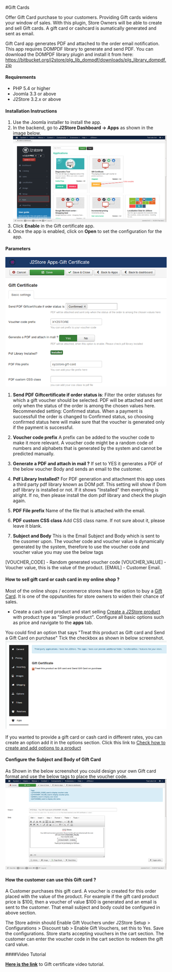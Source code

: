 #Gift Cards

Offer Gift Card purchase to your customers. Providing Gift cards widens your window of sales. With this plugin, Store Owners will be able to create and sell Gift cards. A gift card or cashcard is aumatically generated and sent as email.

Gift Card app generates PDF and attached to the order email notification. This app requires DOMPDF library to generate and send PDF. You can download the DOMPDF library plugin and install it from here: https://bitbucket.org/j2store/plg_lib_dompdf/downloads/plg_library_dompdf.zip


#### Requirements

* PHP 5.4 or higher
* Joomla 3.3 or above
* J2Store 3.2.x or above

#### Installation Instructions
1. Use the Joomla installer to install the app. 
2. In the backend, go to **J2Store Dashboard -> Apps** as shown in the image below. 
![](./assets/images/app_giftcertificate_demo1.png)
3. Click **Enable** in the Gift certificate app.
4. Once the app is enabled, click on **Open** to set the configuration for the app.

#### Parameters
![](./assets/images/app_giftcertificate_demo2.png)

1. **Send PDF Giftcertificate if order status is**:
 Filter the order statuses for which a gift voucher should be selected. PDF will be attached and sent only when the status of the order is among the chosen values here. Recommended setting: Confirmed status. When a payment is successfull the order is changed to Confirmed status, so choosing confirmed status here will make sure that the voucher is generated only if the payment is successful.

2. **Voucher code prefix**
A prefix can be added to the voucher code to make it more relevant. A voucher code might be a random code of numbers and alphabets that is generated by the system and cannot be predicted manually.

3. **Generate a PDF and attach in mail ?**
If set to YES it generates a PDF of the below voucher Body and sends an email to the customer.

4. **Pdf Library Installed?**
For PDF generation and attachment this app uses a third party pdf library known as DOM pdf. This setting will show if Dom pdf library is installed or not. If it shows "Installed" then everything is alright. If no, then please install the dom pdf library and check the plugin again.

5. **PDF File prefix**
Name of the file that is attached with the email.

6. **PDF custom CSS class**
Add CSS class name. If not sure about it, please leave it blank.

7. **Subject and Body**
This is the Email Subject and Body which is sent to the cusomer upon. The voucher code and voucher value is dynamically generated by the system, therefore to use the voucher code and voucher value you may use the below tags 

[VOUCHER_CODE] - Random generated voucher code
[VOUCHER_VALUE] - Voucher value, this is the value of the product.
[EMAIL] - Customer Email.

#### How to sell gift card or cash card in my online shop ?
Most of the online shops / ecommerce stores have the option to buy a 
[Gift Card](https://en.wikipedia.org/wiki/Gift_card). It is one of the opputunities for store owners to widen their chance of sales.

- Create a cash card product and start selling 
[Create a J2Store product](http://j2store.org/support/user-guide/simple-product.html) with product type as "Simple product". Configure all basic options such as price and navigate to the **apps** tab.

You could find an option that says "Treat this product as Gift card and Send a Gift Card on purchase"
Tick the checkbox as shown in below screenshot.
![](./assets/images/app_giftcertificate_demo3.png)

If you wanted to provide a gift card or cash card in different rates, you can create an option add it in the options section. Click this link to [Check how to create and add options to a product](http://j2store.org/support/user-guide/options.html)

#### Configure the Subject and Body of Gift Card 
As Shown in the below screenshot you could design your own Gift card format and use the below tags to place the voucher code.
![](./assets/images/app_giftcertificate_demo4.png)

#### How the customer can use this Gift card ?
A Customer purchases this gift card. A voucher is created for this order placed with the value of the product. For example if the gift card product price is $100, then a voucher of value $100 is generated and an email is sent to the customer. That email subject and body could be configured in above section.

The Store admin should  Enable Gift Vouchers under J2Store Setup > Configurations > Discount tab > Enable Gift Vouchers, set this to Yes. Save the configurations. Store starts accepting vouchers in the cart section. The customer can enter the voucher code in the cart section to redeem the gift card value. 

####Video Tutorial

**[Here is the link](https://www.youtube.com/watch?v=g7epaBKOOuE)** to Gift certificate video tutorial.